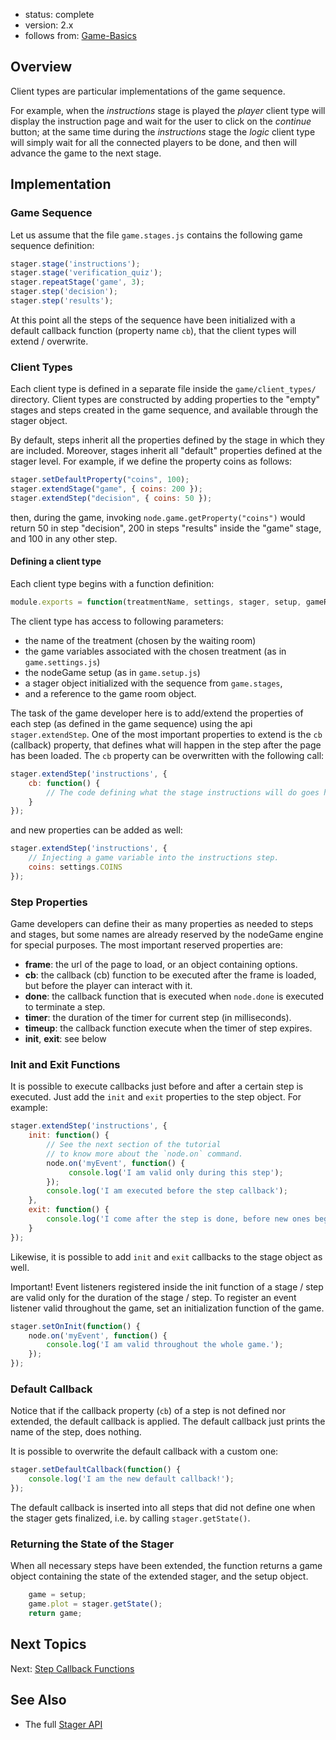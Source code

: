 - status: complete
- version: 2.x
- follows from: [Game-Basics](https://github.com/nodeGame/nodegame/wiki/Game-Basics-v2#client_types)

## Overview

Client types are particular implementations of the game sequence. 

For example, when the _instructions_ stage is played the _player_
client type will display the instruction page and wait for the user to
click on the _continue_ button; at the same time during the
_instructions_ stage the _logic_ client type will simply wait for all
the connected players to be done, and then will advance the game to
the next stage.

## Implementation


### Game Sequence

Let us assume that the file `game.stages.js` contains the following
game sequence definition:

```javascript
stager.stage('instructions');
stager.stage('verification_quiz');
stager.repeatStage('game', 3);
stager.step('decision');
stager.step('results');
```

At this point all the steps of the sequence have been initialized with
a default callback function (property name `cb`), that the client
types will extend / overwrite.


### Client Types

Each client type is defined in a separate file inside the
`game/client_types/` directory. Client types are constructed by adding
properties to the "empty" stages and steps created in the game
sequence, and available through the stager object. 

By default, steps inherit all the properties defined by the stage in
which they are included. Moreover, stages inherit all "default"
properties defined at the stager level. For example, if we define the
property coins as follows:


```javascript
stager.setDefaultProperty("coins", 100);
stager.extendStage("game", { coins: 200 });
stager.extendStep("decision", { coins: 50 });
```

then, during the game, invoking `node.game.getProperty("coins")` would
return 50 in step "decision", 200 in steps "results" inside the "game"
stage, and 100 in any other step.

#### Defining a client type

Each client type begins with a function definition:

```javascript
module.exports = function(treatmentName, settings, stager, setup, gameRoom) {
```

The client type has access to following parameters:

* the name of the treatment (chosen by the waiting room)
* the game variables associated with the chosen treatment (as in
`game.settings.js`)
* the nodeGame setup (as in `game.setup.js`)
* a stager object initialized with the sequence from `game.stages`,
* and a reference to the game room object.

The task of the game developer here is to add/extend the properties of
each step (as defined in the game sequence) using the api
`stager.extendStep`. One of the most important properties to extend is
the `cb` (callback) property, that defines what will happen in the
step after the page has been loaded. The `cb` property can be overwritten
with the following call:

```javascript
stager.extendStep('instructions', {
    cb: function() {
        // The code defining what the stage instructions will do goes here.
    }
});
```
and new properties can be added as well:

```javascript
stager.extendStep('instructions', {
    // Injecting a game variable into the instructions step.
    coins: settings.COINS
});
```


### Step Properties

Game developers can define their as many properties as needed to steps
and stages, but some names are already reserved by the nodeGame engine
for special purposes. The most important reserved properties are:

 * **frame**: the url of the page to load, or an object containing options.
 * **cb**: the callback (cb) function to be executed after the frame
 is loaded, but before the player can interact with it.
 * **done**: the callback function that is executed when `node.done`
 is executed to terminate a step.
 * **timer**: the duration of the timer for current step (in milliseconds).
 * **timeup**: the callback function execute when the timer of step
 expires.
 * **init**, **exit**: see below

### Init and Exit Functions

It is possible to execute callbacks just before and after a certain
step is executed. Just add the `init` and `exit` properties to the
step object. For example: 

```javascript
stager.extendStep('instructions', {
    init: function() {
        // See the next section of the tutorial
        // to know more about the `node.on` command.
        node.on('myEvent', function() {
             console.log('I am valid only during this step');
        });
        console.log('I am executed before the step callback');
    },
    exit: function() {
        console.log('I come after the step is done, before new ones begins.');
    }
});
```

Likewise, it is possible to add `init` and `exit` callbacks to the
stage object as well.

Important! Event listeners registered inside the init function of a
stage / step are valid only for the duration of the stage / step. To
register an event listener valid throughout the game, set an
initialization function of the game.


```javascript
stager.setOnInit(function() {
    node.on('myEvent', function() {
        console.log('I am valid throughout the whole game.');
    });
});
```


### Default Callback

Notice that if the callback property (`cb`) of a step is not defined
nor extended, the default callback is applied. The default callback
just prints the name of the step, does nothing.

It is possible to overwrite the default callback with a custom one:

```javascript
stager.setDefaultCallback(function() {
    console.log('I am the new default callback!');
});
```

The default callback is inserted into all steps that did not define
one when the stager gets finalized, i.e. by calling
`stager.getState()`.

### Returning the State of the Stager

When all necessary steps have been extended, the function returns a
game object containing the state of the extended stager, and the setup
object.


```javascript
    game = setup;
    game.plot = stager.getState();
    return game;
```


## Next Topics

Next: [Step Callback Functions](Step-Callback-Functions-v2)

## See Also

- The full [Stager API](Stager-API-v2)
